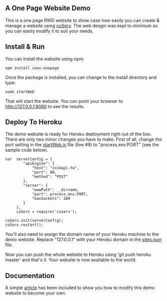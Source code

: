 A One Page Website Demo
-----------------------
This is a one page RWD website to show case how easily you can create & manage a website using [coServ](https://github.com/coimotion/coServ).
The web desgin was kept to minimum so you can easily modify it to suit your needs.

## Install & Run
You can install the website using npm:

    npm install cows-onepage
    
Once the package is installed, you can change to the install directory and type:

    node startWeb
    
That will start the website. You can point your browser to http://127.0.0.1:8080 to see the results.

## Deploy To Heroku
The demo website is ready for Heroku deployment right out of the box. There are only two minor changes you have to make.
First of all, change the port setting in the [startWeb.js](https://github.com/benlue/cows-onePage/blob/master/startWeb.js) file (line #9) to "process.env.PORT" (see the sample code below).

    var  serverConfig = {
            "apiEngine": {
                "host": "coimapi.tw",
                "port": 80,
                "method": "POST"
            },
            "server": {
                "wwwPath": __dirname,
                "port": process.env.PORT,
                "maxSockets": 200
            }
         },
         coServ = require('coserv');

    coServ.init(serverConfig);
    coServ.restart();

You'll also need to assign the domain name of your Heroku machine to the demo website. Replace "127.0.0.1" with your Heroku domain in the [sites.json](https://github.com/benlue/cows-onePage/blob/master/sites.json) file.

Now you can push the whole website to Heroku using 'git push heroku master' and that's it. Your website is now available to the world.

## Documentation
A simple [article](https://github.com/benlue/cows-onePage/blob/master/onePage/doc/howTo.md) has been included to show you how to modify this demo website to become your own.